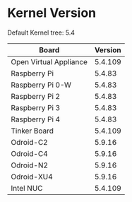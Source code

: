 
# Kernel Version

Default Kernel tree: 5.4

| Board | Version |
|-------|---------|
| Open Virtual Appliance | 5.4.109 |
| Raspberry Pi | 5.4.83 |
| Raspberry Pi 0-W | 5.4.83 |
| Raspberry Pi 2 | 5.4.83 |
| Raspberry Pi 3 | 5.4.83 |
| Raspberry Pi 4 | 5.4.83 |
| Tinker Board | 5.4.109 |
| Odroid-C2 | 5.9.16 |
| Odroid-C4 | 5.9.16 |
| Odroid-N2 | 5.9.16 |
| Odroid-XU4 | 5.9.16 |
| Intel NUC | 5.4.109 |

